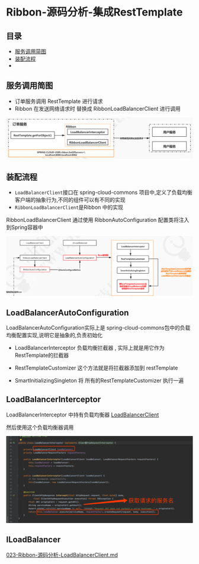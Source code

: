 # Ribbon-源码分析-集成RestTemplate

## 目录

- [服务调用简图](#服务调用简图)
- [装配流程](#装配流程)
- 

## 服务调用简图

- 订单服务调用 RestTemplate 进行请求
- Ribbon 在发送网络请求时 替换成 RibbonLoadBalancerClient 进行调用

![image-20200914192629990](../../../assets/image-20200914192629990.png)

## 装配流程

- `LoadBalancerClient`接口在 spring-cloud-commons 项目中,定义了负载均衡客户端的抽象行为,不同的组件可以有不同的实现
- `RibbonLoadBalancerClient`是Ribbon 中的实现

RibbonLoadBalancerClient 通过使用 RibbonAutoConfiguration 配置类将注入到Spring容器中



![image-20200914193057986](../../../assets/image-20200914193057986.png)

## LoadBalancerAutoConfiguration

LoadBalancerAutoConfiguration实际上是 spring-cloud-commons包中的负载均衡配置实现,说明它是抽象的,负责初始化

- LoadBalancerInterceptor 负载均衡拦截器 , 实际上就是用它作为 RestTemplate的拦截器

- RestTemplateCustomizer 这个方法就是将拦截器添加到 restTemplate 
- SmartInitializingSingleton 将 所有的RestTemplateCustomizer 执行一遍

## LoadBalancerInterceptor

LoadBalancerInterceptor 中持有负载均衡器 [LoadBalancerClient](023-Ribbon-源码分析-LoadBalancerClient.md) 

然后使用这个负载均衡器调用

![image-20200914195643549](../../../assets/image-20200914195643549.png)

## ILoadBalancer

 [023-Ribbon-源码分析-LoadBalancerClient.md](023-Ribbon-源码分析-LoadBalancerClient.md) 

